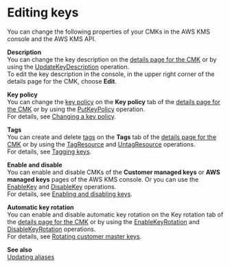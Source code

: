 # Editing keys<a name="editing-keys"></a>

You can change the following properties of your CMKs in the AWS KMS console and the AWS KMS API\.

**Description**  
You can change the key description on the [details page for the CMK](viewing-keys-console.md#viewing-console-details) or by using the [UpdateKeyDescription](https://docs.aws.amazon.com/kms/latest/APIReference/API_UpdateKeyDescription.html) operation\.  
To edit the key description in the console, in the upper right corner of the details page for the CMK, choose **Edit**\.

**Key policy**  
You can change the [key policy](key-policies.md) on the **Key policy** tab of the [details page for the CMK](viewing-keys-console.md#viewing-console-details) or by using the [PutKeyPolicy](https://docs.aws.amazon.com/kms/latest/APIReference/API_PutKeyPolicy.html) operation\.  
For details, see [Changing a key policy](key-policy-modifying.md)\.

**Tags**  
You can create and delete [tags](tagging-keys.md) on the **Tags** tab of the [details page for the CMK](viewing-keys-console.md#viewing-console-details) or by using the [TagResource](https://docs.aws.amazon.com/kms/latest/APIReference/API_TagResource.html) and [UntagResource](https://docs.aws.amazon.com/kms/latest/APIReference/API_UntagResource.html) operations\.  
For details, see [Tagging keys](tagging-keys.md)\.

**Enable and disable**  
You can enable and disable CMKs of the **Customer managed keys** or **AWS managed keys** pages of the AWS KMS console\. Or you can use the [EnableKey](https://docs.aws.amazon.com/kms/latest/APIReference/API_EnableKey.html) and [DisableKey](https://docs.aws.amazon.com/kms/latest/APIReference/API_DisableKey.html) operations\.  
For details, see [Enabling and disabling keys](enabling-keys.md)\.

**Automatic key rotation**  
You can enable and disable automatic key rotation on the Key rotation tab of the [details page for the CMK](viewing-keys-console.md#viewing-console-details) or by using the [EnableKeyRotation](https://docs.aws.amazon.com/kms/latest/APIReference/API_TagResource.html) and [DisableKeyRotation](https://docs.aws.amazon.com/kms/latest/APIReference/API_UntagResource.html) operations\.  
For details, see [Rotating customer master keys](rotate-keys.md)\.

**See also**  
[Updating aliases](alias-manage.md#alias-update)